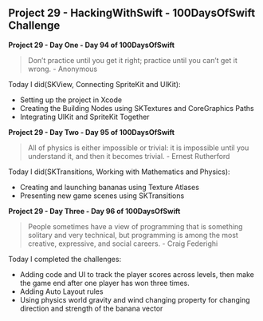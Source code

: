 ## Project 29 - HackingWithSwift - 100DaysOfSwift Challenge

**Project 29 - Day One - Day 94 of 100DaysOfSwift**

> Don’t practice until you get it right; practice until you can’t get it wrong. - Anonymous

Today I did(SKView, Connecting SpriteKit and UIKit):

- Setting up the project in Xcode
- Creating the Building Nodes using SKTextures and CoreGraphics Paths
- Integrating UIKit and SpriteKit Together

**Project 29 - Day Two - Day 95 of 100DaysOfSwift**

> All of physics is either impossible or trivial: it is impossible until you understand it, and then it becomes trivial. - Ernest Rutherford

Today I did(SKTransitions, Working with Mathematics and Physics):

- Creating and launching bananas using Texture Atlases
- Presenting new game scenes using SKTransitions

**Project 29 - Day Three - Day 96 of 100DaysOfSwift**

> People sometimes have a view of programming that is something solitary and very technical, but programming is among the most creative, expressive, and social careers. - Craig Federighi

Today I completed the challenges:

- Adding code and UI to track the player scores across levels, then make the game end after one player has won three times.
- Adding Auto Layout rules
- Using physics world gravity and wind changing property for changing direction and strength of the banana vector

